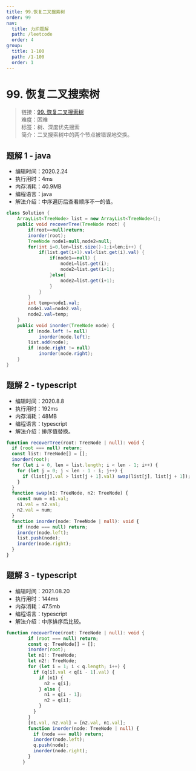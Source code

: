 ```yaml
---
title: 99.恢复二叉搜索树
order: 99
nav:
  title: 力扣题解
  path: /leetcode
  order: 4
group:
  title: 1-100
  path: /1-100
  order: 1
---
```


# 99. 恢复二叉搜索树

> 链接：[99. 恢复二叉搜索树](https://leetcode-cn.com/problems/recover-binary-search-tree/)  
> 难度：困难  
> 标签：树、深度优先搜索  
> 简介：二叉搜索树中的两个节点被错误地交换。

## 题解 1 - java

- 编辑时间：2020.2.24
- 执行用时：4ms
- 内存消耗：40.9MB
- 编程语言：java
- 解法介绍：中序遍历后查看顺序不一的值。

```java
class Solution {
    ArrayList<TreeNode> list = new ArrayList<TreeNode>();
	public void recoverTree(TreeNode root) {
		if(root==null)return;
		inorder(root);
		TreeNode node1=null,node2=null;
		for(int i=0,len=list.size()-1;i<len;i++) {
			if(list.get(i+1).val<list.get(i).val) {
				if(node1==null) {
				    node1=list.get(i);
					node2=list.get(i+1);
				}else{
					node2=list.get(i+1);
                }
			}
		}
		int temp=node1.val;
		node1.val=node2.val;
		node2.val=temp;
    }
	public void inorder(TreeNode node) {
		if (node.left != null)
			inorder(node.left);
		list.add(node);
		if (node.right != null)
			inorder(node.right);
	}
}
```

## 题解 2 - typescript

- 编辑时间：2020.8.8
- 执行用时：192ms
- 内存消耗：48MB
- 编程语言：typescript
- 解法介绍：排序值替换。

```typescript
function recoverTree(root: TreeNode | null): void {
  if (root === null) return;
  const list: TreeNode[] = [];
  inorder(root);
  for (let i = 0, len = list.length; i < len - 1; i++) {
    for (let j = 0; j < len - 1 - i; j++) {
      if (list[j].val > list[j + 1].val) swap(list[j], list[j + 1]);
    }
  }
  function swap(n1: TreeNode, n2: TreeNode) {
    const num = n1.val;
    n1.val = n2.val;
    n2.val = num;
  }
  function inorder(node: TreeNode | null): void {
    if (node === null) return;
    inorder(node.left);
    list.push(node);
    inorder(node.right);
  }
}
```
## 题解 3 - typescript
- 编辑时间：2021.08.20
- 执行用时：144ms
- 内存消耗：47.5mb
- 编程语言：typescript
- 解法介绍：中序排序后比较。
```typescript
function recoverTree(root: TreeNode | null): void {
        if (root === null) return;
        const q: TreeNode[] = [];
        inorder(root);
        let n1!: TreeNode;
        let n2!: TreeNode;
        for (let i = 1; i < q.length; i++) {
          if (q[i].val < q[i - 1].val) {
            if (n1) {
              n2 = q[i];
            } else {
              n1 = q[i - 1];
              n2 = q[i];
            }
          }
        }
        [n1.val, n2.val] = [n2.val, n1.val];
        function inorder(node: TreeNode | null) {
          if (node === null) return;
          inorder(node.left);
          q.push(node);
          inorder(node.right);
        }
      }
      
```
